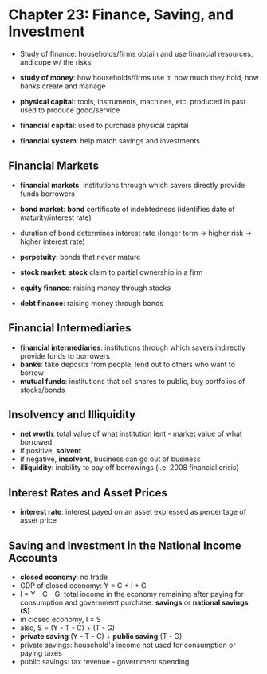 Chapter 23: Finance, Saving, and Investment
==========================================

* Study of finance: households/firms obtain and use financial resources, and cope w/ the risks
* __study of money__: how households/firms use it, how much they hold, how banks create and manage

* __physical capital__: tools, instruments, machines, etc. produced in past used to produce good/service
* __financial capital__: used to purchase physical capital

* __financial system__: help match savings and investments

Financial Markets
------------------
* __financial markets__: institutions through which savers directly provide funds borrowers 

* __bond market__: **bond** certificate of indebtedness (identifies date of maturity/interest rate)
* duration of bond determines interest rate (longer term -> higher risk -> higher interest rate)
* __perpetuity__: bonds that never mature
* __stock market__: **stock** claim to partial ownership in a firm
* __equity finance__: raising money through stocks
* __debt finance__: raising money through bonds

Financial Intermediaries
------------------------
* __financial intermediaries__: institutions through which savers indirectly provide funds to borrowers
* __banks__: take deposits from people, lend out to others who want to borrow
* __mutual funds__: institutions that sell shares to public, buy portfolios of stocks/bonds

Insolvency and Illiquidity
---------------------------
* __net worth__: total value of what institution lent - market value of what borrowed
* if positive, __solvent__
* if negative, __insolvent__, business can go out of business
* __illiquidity__: inability to pay off borrowings (i.e. 2008 financial crisis)

Interest Rates and Asset Prices
-------------------------------
* __interest rate__: interest payed on an asset expressed as percentage of asset price

Saving and Investment in the National Income Accounts
----------------------------------------------------
* __closed economy__: no trade
* GDP of closed economy: Y = C + I + G
* I = Y - C - G: total income in the economy remaining after paying for consumption and government purchase: __savings__ or __national savings (S)__
* in closed economy, I = S
* also, S = (Y - T - C) + (T - G)
* __private saving__ (Y - T - C) + __public saving__ (T - G)
* private savings: household's income not used for consumption or paying taxes
* public savings: tax revenue - government spending

